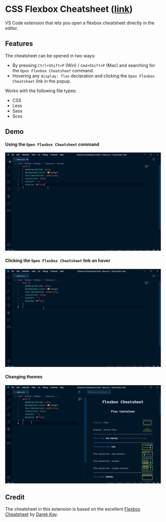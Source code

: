 # CSS Flexbox Cheatsheet ([link](https://marketplace.visualstudio.com/items?itemName=dzhavat.css-flexbox-cheatsheet))

VS Code extension that lets you open a flexbox cheatsheet directly in the editor.

## Features

The cheatsheet can be opened in two ways: 

* By pressing `Ctrl+Shift+P` (Win) / `Cmd+Shift+P` (Mac) and searching for the `Open Flexbox Cheatsheet` command.
* Hovering any `display: flex` declaration and clicking the `Open Flexbox Cheatsheet` link in the popup.

Works with the following file types:

* CSS
* Less
* Sass
* Scss

## Demo

#### Using the `Open Flexbox Cheatsheet` command

![Demo using the command](images/demo-command.gif)

#### Clicking the `Open Flexbox Cheatsheet` link on hover

![Demo using hover](images/demo-hover.gif)

#### Changing themes

![Demo changing themes](images/demo-theme.gif)

## Credit

The cheatsheet in this extension is based on the excellent [Flexbox Cheatsheet](https://darekkay.com/dev/flexbox-cheatsheet.html) by [Darek Kay](https://darekkay.com/).
